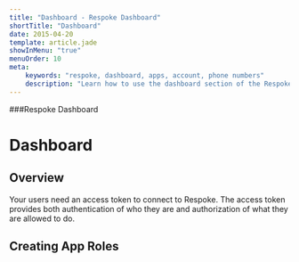 ```yaml
---
title: "Dashboard - Respoke Dashboard"
shortTitle: "Dashboard"
date: 2015-04-20
template: article.jade
showInMenu: "true"
menuOrder: 10
meta:
    keywords: "respoke, dashboard, apps, account, phone numbers"
    description: "Learn how to use the dashboard section of the Respoke Dashboard."
---
```


###Respoke Dashboard
# Dashboard

## Overview

Your users need an access token to connect to Respoke. The access token provides both authentication of who they are and authorization of what they are allowed to do.

## Creating App Roles


